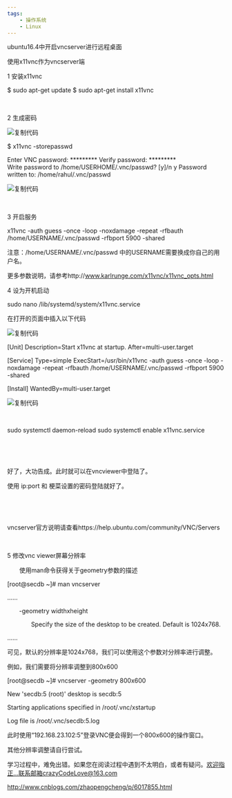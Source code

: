 ```yaml
---
tags:
    - 操作系统
    - Linux
---
```


ubuntu16.4中开启vncserver进行远程桌面

使用x11vnc作为vncserver端

1 安装x11vnc

$ sudo apt-get update
$ sudo apt-get install x11vnc

 

2 生成密码

![复制代码](http://common.cnblogs.com/images/copycode.gif)

$ x11vnc -storepasswd

Enter VNC password: *********
Verify password: *********  
Write password to /home/USERHOME/.vnc/passwd?  [y]/n y
Password written to: /home/rahul/.vnc/passwd

![复制代码](http://common.cnblogs.com/images/copycode.gif)

 

3 开启服务

x11vnc -auth guess -once -loop -noxdamage -repeat -rfbauth /home/USERNAME/.vnc/passwd -rfbport 5900 -shared

注意：/home/USERNAME/.vnc/passwd 中的USERNAME需要换成你自己的用户名。

更多参数说明，请参考http://www.karlrunge.com/x11vnc/x11vnc_opts.html

4 设为开机启动

sudo nano /lib/systemd/system/x11vnc.service

在打开的页面中插入以下代码

![复制代码](http://common.cnblogs.com/images/copycode.gif)

[Unit]
Description=Start x11vnc at startup.
After=multi-user.target

[Service]
Type=simple
ExecStart=/usr/bin/x11vnc -auth guess -once -loop -noxdamage -repeat -rfbauth /home/USERNAME/.vnc/passwd -rfbport 5900 -shared

[Install]
WantedBy=multi-user.target

![复制代码](http://common.cnblogs.com/images/copycode.gif)

 

sudo systemctl daemon-reload
sudo systemctl enable x11vnc.service

 

 

好了，大功告成。此时就可以在vncviewer中登陆了。

使用 ip:port 和 梗菜设置的密码登陆就好了。

 

 

vncserver官方说明请查看https://help.ubuntu.com/community/VNC/Servers

 

5 修改vnc viewer屏幕分辨率

　　使用man命令获得关于geometry参数的描述

[root@secdb ~]# man vncserver

……

       -geometry widthxheight

              Specify the size of the desktop to be created. Default is 1024x768.

……



可见，默认的分辨率是1024x768，我们可以使用这个参数对分辨率进行调整。

例如，我们需要将分辨率调整到800x600

[root@secdb ~]# vncserver -geometry 800x600

New 'secdb:5 (root)' desktop is secdb:5



Starting applications specified in /root/.vnc/xstartup

Log file is /root/.vnc/secdb:5.log



此时使用“192.168.23.102:5”登录VNC便会得到一个800x600的操作窗口。

其他分辨率调整请自行尝试。

学习过程中，难免出错。如果您在阅读过程中遇到不太明白，或者有疑问。欢迎指正...联系邮箱crazyCodeLove@163.com





http://www.cnblogs.com/zhaopengcheng/p/6017855.html

